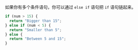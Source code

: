 如果你有多个条件语句，你可以通过 `else if` 语句把 `if` 语句链起来。

```js
if (num > 15) {
  return "Bigger than 15";
} else if (num < 5) {
  return "Smaller than 5";
} else {
  return "Between 5 and 15";
}
```
